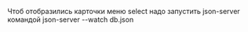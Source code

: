 Чтоб отобразились карточки меню select надо запустить json-server командой json-server --watch db.json
